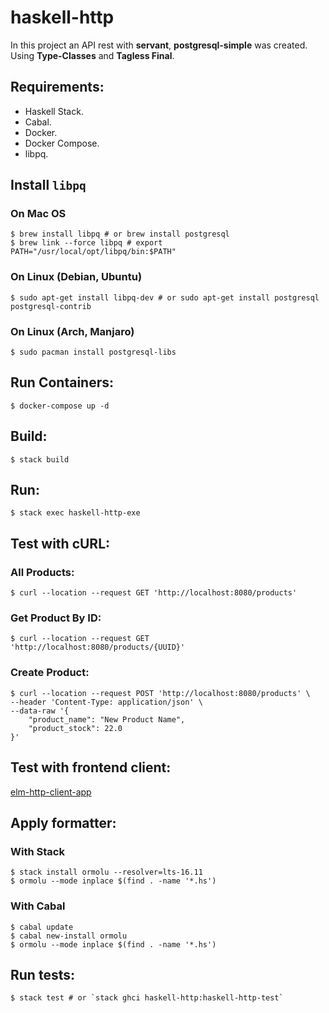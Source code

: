 # haskell-http

In this project an API rest with **servant**, **postgresql-simple** was created. Using **Type-Classes** and **Tagless Final**.

## Requirements:
   * Haskell Stack.
   * Cabal.
   * Docker.
   * Docker Compose.
   * libpq.

## Install `libpq`

### On Mac OS
```shell
$ brew install libpq # or brew install postgresql
$ brew link --force libpq # export PATH="/usr/local/opt/libpq/bin:$PATH"
```

### On Linux (Debian, Ubuntu)
```shell
$ sudo apt-get install libpq-dev # or sudo apt-get install postgresql postgresql-contrib
```

### On Linux (Arch, Manjaro)
```shell
$ sudo pacman install postgresql-libs
```
    
## Run Containers: 
```shell
$ docker-compose up -d
```

## Build: 
```shell
$ stack build
```

## Run: 
```shell
$ stack exec haskell-http-exe
```

## Test with cURL:

### All Products:
```shell
$ curl --location --request GET 'http://localhost:8080/products'
```

### Get Product By ID:
```shell
$ curl --location --request GET 'http://localhost:8080/products/{UUID}'
``` 

### Create Product:
```shell
$ curl --location --request POST 'http://localhost:8080/products' \
--header 'Content-Type: application/json' \
--data-raw '{
    "product_name": "New Product Name",
    "product_stock": 22.0
}'
```
   
## Test with frontend client:
[elm-http-client-app](https://github.com/dabliuw22/elm-http-client-app)
 
## Apply formatter:

### With Stack
```shell
$ stack install ormolu --resolver=lts-16.11
$ ormolu --mode inplace $(find . -name '*.hs')
```
### With Cabal
```shell
$ cabal update
$ cabal new-install ormolu
$ ormolu --mode inplace $(find . -name '*.hs')
```

## Run tests:
```shell
$ stack test # or `stack ghci haskell-http:haskell-http-test`
``` 